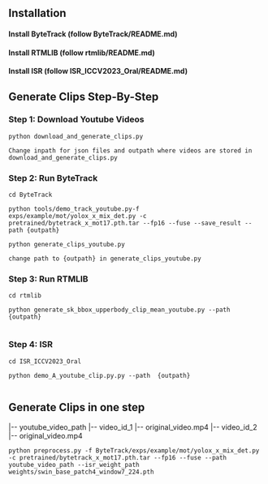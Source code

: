 ## Installation

#### Install ByteTrack (follow ByteTrack/README.md)
#### Install RTMLIB  (follow rtmlib/README.md)
#### Install ISR  (follow ISR_ICCV2023_Oral/README.md)


## Generate Clips Step-By-Step
### Step 1: Download Youtube Videos

```
python download_and_generate_clips.py

Change inpath for json files and outpath where videos are stored in download_and_generate_clips.py

````

### Step 2:  Run ByteTrack

```
cd ByteTrack

python tools/demo_track_youtube.py-f exps/example/mot/yolox_x_mix_det.py -c pretrained/bytetrack_x_mot17.pth.tar --fp16 --fuse --save_result --path {outpath}

python generate_clips_youtube.py

change path to {outpath} in generate_clips_youtube.py

```

### Step 3: Run RTMLIB

```
cd rtmlib

python generate_sk_bbox_upperbody_clip_mean_youtube.py --path  {outpath}


```

### Step 4:  ISR

```
cd ISR_ICCV2023_Oral

python demo_A_youtube_clip.py.py --path  {outpath}


```

## Generate Clips in one step

|-- youtube_video_path
        |-- video_id_1
            |-- original_video.mp4
        |-- video_id_2
            |-- original_video.mp4

```
python preprocess.py -f ByteTrack/exps/example/mot/yolox_x_mix_det.py -c pretrained/bytetrack_x_mot17.pth.tar --fp16 --fuse --path youtube_video_path --isr_weight_path weights/swin_base_patch4_window7_224.pth
```
